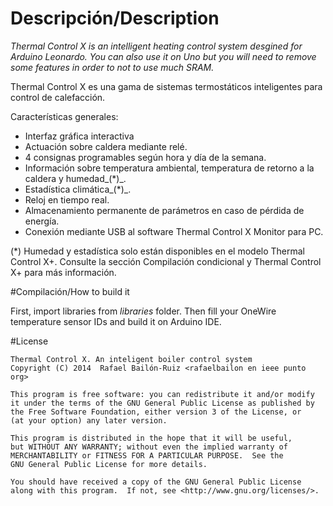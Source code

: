 # Descripción/Description
_Thermal Control X is an intelligent heating control system desgined for Arduino Leonardo. You can also use it on Uno but you will need to remove some features in order to not to use much SRAM._

Thermal Control X es una gama de sistemas termostáticos inteligentes para control de calefacción.

Características generales:

* Interfaz gráfica interactiva
* Actuación sobre caldera mediante relé.
* 4 consignas programables según hora y día de la semana.
* Información sobre temperatura ambiental, temperatura de retorno a la caldera y humedad_(*)_.
* Estadística climática_(*)_.
* Reloj en tiempo real.
* Almacenamiento permanente de parámetros en caso de pérdida de energía.
* Conexión mediante USB al software Thermal Control X Monitor para PC.

(*) Humedad y estadística solo están disponibles en el modelo Thermal Control X+. Consulte la sección Compilación condicional y Thermal Control X+ para más información.

#Compilación/How to build it

First, import libraries from _libraries_ folder. Then fill your OneWire temperature sensor IDs and build it on Arduino IDE.

#License
```
Thermal Control X. An inteligent boiler control system
Copyright (C) 2014  Rafael Bailón-Ruiz <rafaelbailon en ieee punto org> 

This program is free software: you can redistribute it and/or modify
it under the terms of the GNU General Public License as published by
the Free Software Foundation, either version 3 of the License, or
(at your option) any later version.

This program is distributed in the hope that it will be useful,
but WITHOUT ANY WARRANTY; without even the implied warranty of
MERCHANTABILITY or FITNESS FOR A PARTICULAR PURPOSE.  See the
GNU General Public License for more details.

You should have received a copy of the GNU General Public License
along with this program.  If not, see <http://www.gnu.org/licenses/>.
```

